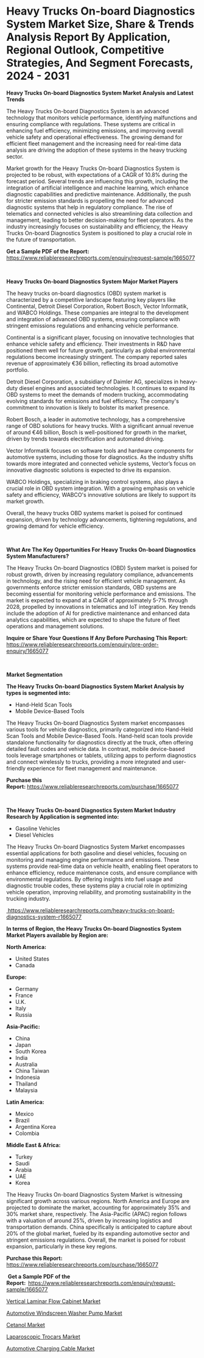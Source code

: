 <p><h1>Heavy Trucks On-board Diagnostics System Market Size, Share & Trends Analysis Report By Application, Regional Outlook, Competitive Strategies, And Segment Forecasts, 2024 - 2031</h1></p><p><strong>Heavy Trucks On-board Diagnostics System Market Analysis and Latest Trends</strong></p>
<p><p>The Heavy Trucks On-board Diagnostics System is an advanced technology that monitors vehicle performance, identifying malfunctions and ensuring compliance with regulations. These systems are critical in enhancing fuel efficiency, minimizing emissions, and improving overall vehicle safety and operational effectiveness. The growing demand for efficient fleet management and the increasing need for real-time data analysis are driving the adoption of these systems in the heavy trucking sector.</p><p>Market growth for the Heavy Trucks On-board Diagnostics System is projected to be robust, with expectations of a CAGR of 10.8% during the forecast period. Several trends are influencing this growth, including the integration of artificial intelligence and machine learning, which enhance diagnostic capabilities and predictive maintenance. Additionally, the push for stricter emission standards is propelling the need for advanced diagnostic systems that help in regulatory compliance. The rise of telematics and connected vehicles is also streamlining data collection and management, leading to better decision-making for fleet operators. As the industry increasingly focuses on sustainability and efficiency, the Heavy Trucks On-board Diagnostics System is positioned to play a crucial role in the future of transportation.</p></p>
<p><strong>Get a Sample PDF of the Report:&nbsp;</strong> <a href="https://www.reliableresearchreports.com/enquiry/request-sample/1665077?utm_campaign=34&utm_medium=2&utm_source=Github&utm_content=ia&utm_term=03112024&utm_id=heavy-trucks-on-board-diagnostics-system">https://www.reliableresearchreports.com/enquiry/request-sample/1665077</a></p>
<p>&nbsp;</p>
<p><strong>Heavy Trucks On-board Diagnostics System Major Market Players</strong></p>
<p><p>The heavy trucks on-board diagnostics (OBD) system market is characterized by a competitive landscape featuring key players like Continental, Detroit Diesel Corporation, Robert Bosch, Vector Informatik, and WABCO Holdings. These companies are integral to the development and integration of advanced OBD systems, ensuring compliance with stringent emissions regulations and enhancing vehicle performance.</p><p>Continental is a significant player, focusing on innovative technologies that enhance vehicle safety and efficiency. Their investments in R&D have positioned them well for future growth, particularly as global environmental regulations become increasingly stringent. The company reported sales revenue of approximately €36 billion, reflecting its broad automotive portfolio.</p><p>Detroit Diesel Corporation, a subsidiary of Daimler AG, specializes in heavy-duty diesel engines and associated technologies. It continues to expand its OBD systems to meet the demands of modern trucking, accommodating evolving standards for emissions and fuel efficiency. The company's commitment to innovation is likely to bolster its market presence.</p><p>Robert Bosch, a leader in automotive technology, has a comprehensive range of OBD solutions for heavy trucks. With a significant annual revenue of around €46 billion, Bosch is well-positioned for growth in the market, driven by trends towards electrification and automated driving.</p><p>Vector Informatik focuses on software tools and hardware components for automotive systems, including those for diagnostics. As the industry shifts towards more integrated and connected vehicle systems, Vector’s focus on innovative diagnostic solutions is expected to drive its expansion.</p><p>WABCO Holdings, specializing in braking control systems, also plays a crucial role in OBD system integration. With a growing emphasis on vehicle safety and efficiency, WABCO's innovative solutions are likely to support its market growth.</p><p>Overall, the heavy trucks OBD systems market is poised for continued expansion, driven by technology advancements, tightening regulations, and growing demand for vehicle efficiency.</p></p>
<p>&nbsp;</p>
<p><strong>What Are The Key Opportunities For Heavy Trucks On-board Diagnostics System Manufacturers?</strong></p>
<p><p>The Heavy Trucks On-board Diagnostics (OBD) System market is poised for robust growth, driven by increasing regulatory compliance, advancements in technology, and the rising need for efficient vehicle management. As governments enforce stricter emission standards, OBD systems are becoming essential for monitoring vehicle performance and emissions. The market is expected to expand at a CAGR of approximately 5-7% through 2028, propelled by innovations in telematics and IoT integration. Key trends include the adoption of AI for predictive maintenance and enhanced data analytics capabilities, which are expected to shape the future of fleet operations and management solutions.</p></p>
<p><strong>Inquire or Share Your Questions If Any Before Purchasing This Report:</strong> <a href="https://www.reliableresearchreports.com/enquiry/pre-order-enquiry/1665077?utm_campaign=34&utm_medium=2&utm_source=Github&utm_content=ia&utm_term=03112024&utm_id=heavy-trucks-on-board-diagnostics-system">https://www.reliableresearchreports.com/enquiry/pre-order-enquiry/1665077</a></p>
<p>&nbsp;</p>
<p><strong>Market Segmentation</strong></p>
<p><strong>The Heavy Trucks On-board Diagnostics System Market Analysis by types is segmented into:</strong></p>
<p><ul><li>Hand-Held Scan Tools</li><li>Mobile Device-Based Tools</li></ul></p>
<p><p>The Heavy Trucks On-board Diagnostics System market encompasses various tools for vehicle diagnostics, primarily categorized into Hand-Held Scan Tools and Mobile Device-Based Tools. Hand-held scan tools provide standalone functionality for diagnostics directly at the truck, often offering detailed fault codes and vehicle data. In contrast, mobile device-based tools leverage smartphones or tablets, utilizing apps to perform diagnostics and connect wirelessly to trucks, providing a more integrated and user-friendly experience for fleet management and maintenance.</p></p>
<p><strong>Purchase this Report:&nbsp;</strong><a href="https://www.reliableresearchreports.com/purchase/1665077?utm_campaign=34&utm_medium=2&utm_source=Github&utm_content=ia&utm_term=03112024&utm_id=heavy-trucks-on-board-diagnostics-system">https://www.reliableresearchreports.com/purchase/1665077</a></p>
<p>&nbsp;</p>
<p><strong>The Heavy Trucks On-board Diagnostics System Market Industry Research by Application is segmented into:</strong></p>
<p><ul><li>Gasoline Vehicles</li><li>Diesel Vehicles</li></ul></p>
<p><p>The Heavy Trucks On-board Diagnostics System Market encompasses essential applications for both gasoline and diesel vehicles, focusing on monitoring and managing engine performance and emissions. These systems provide real-time data on vehicle health, enabling fleet operators to enhance efficiency, reduce maintenance costs, and ensure compliance with environmental regulations. By offering insights into fuel usage and diagnostic trouble codes, these systems play a crucial role in optimizing vehicle operation, improving reliability, and promoting sustainability in the trucking industry.</p></p>
<p><a href="https://www.reliableresearchreports.com/heavy-trucks-on-board-diagnostics-system-r1665077?utm_campaign=34&utm_medium=2&utm_source=Github&utm_content=ia&utm_term=03112024&utm_id=heavy-trucks-on-board-diagnostics-system">&nbsp;https://www.reliableresearchreports.com/heavy-trucks-on-board-diagnostics-system-r1665077</a></p>
<p><strong>In terms of Region, the Heavy Trucks On-board Diagnostics System Market Players available by Region are:</strong></p>
<p>
    <p> <strong> North America: </strong>
        <ul>
            <li>United States</li>
            <li>Canada</li>
        </ul>
        </p> 
    <p> <strong> Europe: </strong>
        <ul>
            <li>Germany</li>
            <li>France</li>
            <li>U.K.</li>
            <li>Italy</li>
            <li>Russia</li>
        </ul>
        </p> 
    <p> <strong> Asia-Pacific: </strong>
        <ul>
            <li>China</li>
            <li>Japan</li>
            <li>South Korea</li>
            <li>India</li>
            <li>Australia</li>
            <li>China Taiwan</li>
            <li>Indonesia</li>
            <li>Thailand</li>
            <li>Malaysia</li>
        </ul>
        </p> 
    <p> <strong> Latin America: </strong>
        <ul>
            <li>Mexico</li>
            <li>Brazil</li>
            <li>Argentina Korea</li>
            <li>Colombia</li>
        </ul>
        </p> 
    <p> <strong> Middle East & Africa: </strong>
        <ul>
            <li>Turkey</li>
            <li>Saudi</li>
            <li>Arabia</li>
            <li>UAE</li>
            <li>Korea</li>
        </ul>
    </p>
    </p>
<p><p>The Heavy Trucks On-board Diagnostics System Market is witnessing significant growth across various regions. North America and Europe are projected to dominate the market, accounting for approximately 35% and 30% market share, respectively. The Asia-Pacific (APAC) region follows with a valuation of around 25%, driven by increasing logistics and transportation demands. China specifically is anticipated to capture about 20% of the global market, fueled by its expanding automotive sector and stringent emissions regulations. Overall, the market is poised for robust expansion, particularly in these key regions.</p></p>
<p><strong>Purchase this Report: </strong><a href="https://www.reliableresearchreports.com/purchase/1665077?utm_campaign=34&utm_medium=2&utm_source=Github&utm_content=ia&utm_term=03112024&utm_id=heavy-trucks-on-board-diagnostics-system">https://www.reliableresearchreports.com/purchase/1665077</a></p>
<p>&nbsp;<strong>Get a Sample PDF of the Report:&nbsp;&nbsp;</strong><a href="https://www.reliableresearchreports.com/enquiry/request-sample/1665077?utm_campaign=34&utm_medium=2&utm_source=Github&utm_content=ia&utm_term=03112024&utm_id=heavy-trucks-on-board-diagnostics-system">https://www.reliableresearchreports.com/enquiry/request-sample/1665077</a></p>
<p><strong></strong></p>
<p><p><a href="https://www.linkedin.com/pulse/global-vertical-laminar-flow-cabinet-market-analysis-key-trends-qolge?utm_campaign=34&utm_medium=2&utm_source=Github&utm_content=ia&utm_term=03112024&utm_id=heavy-trucks-on-board-diagnostics-system">Vertical Laminar Flow Cabinet Market</a></p><p><a href="https://github.com/Alanbrewer218/Market-Research-Report-List-1/blob/main/automotive-windscreen-washer-pump-market.md?utm_campaign=34&utm_medium=2&utm_source=Github&utm_content=ia&utm_term=03112024&utm_id=heavy-trucks-on-board-diagnostics-system">Automotive Windscreen Washer Pump Market</a></p><p><a href="https://medium.com/@hagertbzzempelpll/in-the-cetanol-market-the-main-focus-is-on-keeping-costs-low-and-getting-the-most-out-of-a59966d07737?utm_campaign=34&utm_medium=2&utm_source=Github&utm_content=ia&utm_term=03112024&utm_id=heavy-trucks-on-board-diagnostics-system">Cetanol Market</a></p><p><a href="https://issuu.com/reportprime-2/docs/laparoscopic-trocars-market-size-20_8d9c38267c043a?utm_campaign=34&utm_medium=2&utm_source=Github&utm_content=ia&utm_term=03112024&utm_id=heavy-trucks-on-board-diagnostics-system">Laparoscopic Trocars Market</a></p><p><a href="https://github.com/fannklhimesu/Market-Research-Report-List-1/blob/main/automotive-charging-cable-market.md?utm_campaign=34&utm_medium=2&utm_source=Github&utm_content=ia&utm_term=03112024&utm_id=heavy-trucks-on-board-diagnostics-system">Automotive Charging Cable Market</a></p></p>